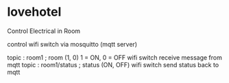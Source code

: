 # lovehotel
Control Electrical in Room


control wifi switch via mosquitto (mqtt server)

topic : room1 ; room (1, 0) 1 = ON, 0 = OFF wifi switch receive message from mqtt
topic : room1/status ; status (ON, OFF) wifi switch send status back to mqtt

